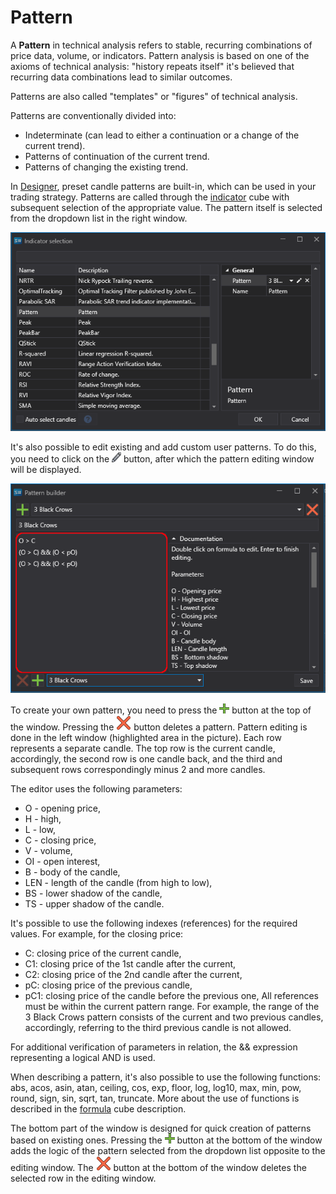 # Pattern

A **Pattern** in technical analysis refers to stable, recurring combinations of price data, volume, or indicators. Pattern analysis is based on one of the axioms of technical analysis: "history repeats itself" it's believed that recurring data combinations lead to similar outcomes.

Patterns are also called "templates" or "figures" of technical analysis.

Patterns are conventionally divided into:

- Indeterminate (can lead to either a continuation or a change of the current trend).
- Patterns of continuation of the current trend.
- Patterns of changing the existing trend.

In [Designer](../designer.md), preset candle patterns are built-in, which can be used in your trading strategy. Patterns are called through the [indicator](../designer/strategies/using_visual_designer/elements/common/indicator.md) cube with subsequent selection of the appropriate value. The pattern itself is selected from the dropdown list in the right window.

![IndicatorPatternCommon](../../images/indicatorpatterncommon00.png)

It's also possible to edit existing and add custom user patterns. To do this, you need to click on the ![Designer edit button](../../images/designer_creating_repository_of_historical_data_01.png) button, after which the pattern editing window will be displayed.

![IndicatorPatternCommon01](../../images/indicatorpatterncommon01.png)

To create your own pattern, you need to press the ![DesignerPlusButton](../../images/designer_panel_circuits_01_button.png) button at the top of the window. Pressing the ![DesignerDeleteButton](../../images/designer_delete_button.png) button deletes a pattern. Pattern editing is done in the left window (highlighted area in the picture). Each row represents a separate candle. The top row is the current candle, accordingly, the second row is one candle back, and the third and subsequent rows correspondingly minus 2 and more candles.

The editor uses the following parameters:
- O - opening price,
- H - high,
- L - low,
- C - closing price,
- V - volume,
- OI - open interest,
- B - body of the candle,
- LEN - length of the candle (from high to low),
- BS - lower shadow of the candle,
- TS - upper shadow of the candle.

It's possible to use the following indexes (references) for the required values. For example, for the closing price:
- C: closing price of the current candle,
- C1: closing price of the 1st candle after the current,
- C2: closing price of the 2nd candle after the current,
- pC: closing price of the previous candle,
- pC1: closing price of the candle before the previous one,
All references must be within the current pattern range. For example, the range of the 3 Black Crows pattern consists of the current and two previous candles, accordingly, referring to the third previous candle is not allowed.

For additional verification of parameters in relation, the && expression representing a logical AND is used.

When describing a pattern, it's also possible to use the following functions: abs, acos, asin, atan, ceiling, cos, exp, floor, log, log10, max, min, pow, round, sign, sin, sqrt, tan, truncate. More about the use of functions is described in the [formula](../designer/strategies/using_visual_designer/elements/common/formula.md) cube description.

The bottom part of the window is designed for quick creation of patterns based on existing ones. Pressing the ![DesignerPlusButton](../../images/designer_panel_circuits_01_button.png) button at the bottom of the window adds the logic of the pattern selected from the dropdown list opposite to the editing window. The ![DesignerDeleteButton](../../images/designer_delete_button.png) button at the bottom of the window deletes the selected row in the editing window.